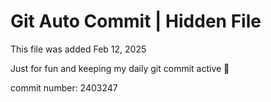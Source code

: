 # Git Auto Commit | Hidden File

This file was added Feb 12, 2025

Just for fun and keeping my daily git commit active 🤪

commit number: 2403247
